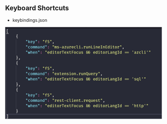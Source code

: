 ##  Keyboard Shortcuts

* keybindings.json
  
![](../images/keyboard&#32;shortcut.png) <!-- .element class="plain" height="50%" width="50%" -->


